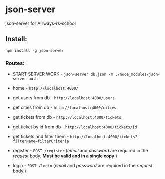 # json-server
json-server for  Airways-rs-school 

## Install:
`npm install -g json-server`

### Routes:
- START SERVER WORK - `json-server db.json -m ./node_modules/json-server-auth`

- home - `http://localhost:4000/`

- get users from db - `http://localhost:4000/users`

- get cities from db - `http://localhost:4000/cities`

- get tickets from db - `http://localhost:4000/tickets`

- get ticket by id from db - `http://localhost:4000/tickets/id`

- get tickets and filter them - `http://localhost:4000/tickets?filterName=filterCriteria`

- register - `POST /register` (*email* and *password* are required in the *request* body. **Must be valid and in a single copy** )

- login - `POST /login` (*email* and *password* are required in the *request* body.)
